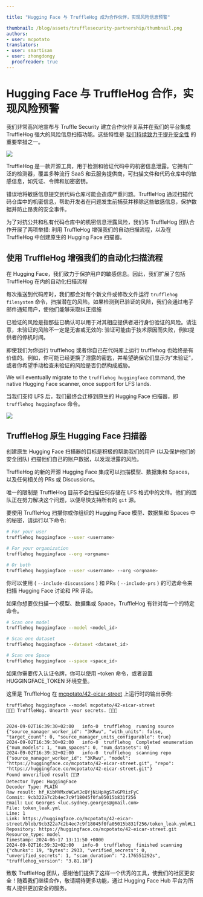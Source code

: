 ```yaml
---

title: "Hugging Face 与 TruffleHog 成为合作伙伴，实现风险信息预警"

thumbnail: /blog/assets/trufflesecurity-partnership/thumbnail.png
authors:
- user: mcpotato
translators:
- user: smartisan
- user: zhongdongy
  proofreader: true
---
```


# Hugging Face 与 TruffleHog 合作，实现风险预警

我们非常高兴地宣布与 Truffle Security 建立合作伙伴关系并在我们的平台集成 TruffleHog 强大的风险信息扫描功能。这些特性是 [我们持续致力于提升安全性](https://huggingface.co/blog/2024-security-features) 的重要举措之一。

<img class="block" src="https://huggingface.co/datasets/huggingface/documentation-images/resolve/main/blog/trufflesecurity-partnership/truffle_security_landing_page.png"/>

TruffleHog 是一款开源工具，用于检测和验证代码中的机密信息泄露。它拥有广泛的检测器，覆盖多种流行 SaaS 和云服务提供商，可扫描文件和代码仓库中的敏感信息，如凭证、令牌和加密密钥。

错误地将敏感信息提交到代码仓库可能会造成严重问题。TruffleHog 通过扫描代码仓库中的机密信息，帮助开发者在问题发生前捕获并移除这些敏感信息，保护数据并防止昂贵的安全事件。

为了对抗公共和私有代码仓库中的机密信息泄露风险，我们与 TruffleHog 团队合作开展了两项举措: 利用 TruffleHog 增强我们的自动扫描流程，以及在 TruffleHog 中创建原生的 Hugging Face 扫描器。

## 使用 TruffleHog 增强我们的自动化扫描流程

在 Hugging Face，我们致力于保护用户的敏感信息。因此，我们扩展了包括 TruffleHog 在内的自动化扫描流程

每次推送到代码库时，我们都会对每个新文件或修改文件运行 `trufflehog filesystem` 命令，扫描潜在的风险。如果检测到已验证的风险，我们会通过电子邮件通知用户，使他们能够采取纠正措施

已验证的风险是指那些已确认可以用于对其相应提供者进行身份验证的风险。请注意，未验证的风险不一定是无害或无效的: 验证可能由于技术原因而失败，例如提供者的停机时间。

即使我们为你运行 trufflehog 或者你自己在代码库上运行 trufflehog 也始终是有价值的。例如，你可能已经更换了泄露的密匙，并希望确保它们显示为“未验证”，或者你希望手动检查未验证的风险是否仍然构成威胁。

We will eventually migrate to the `trufflehog huggingface` command, the native Hugging Face scanner, once support for LFS lands.

当我们支持 LFS 后，我们最终会迁移到原生的 Hugging Face 扫描器，即 `trufflehog huggingface` 命令。

<img class="block" src="https://huggingface.co/datasets/huggingface/documentation-images/resolve/main/hub/token-leak-email-example.png"/>

## TruffleHog 原生 Hugging Face 扫描器


创建原生 Hugging Face 扫描器的目标是积极的帮助我们的用户 (以及保护他们的安全团队) 扫描他们自己的账户数据，以发现泄露的风险。

TruffleHog 的新的开源 Hugging Face 集成可以扫描模型、数据集和 Spaces，以及任何相关的 PRs 或 Discussions。

唯一的限制是 TruffleHog 目前不会扫描任何存储在 LFS 格式中的文件。他们的团队正在努力解决这个问题，以便尽快支持所有的 `git` 源。


要使用 TruffleHog 扫描你或你组织的 Hugging Face 模型、数据集和 Spaces 中的秘密，请运行以下命令:


```sh
# For your user
trufflehog huggingface --user <username>

# For your organization
trufflehog huggingface --org <orgname>

# Or both
trufflehog huggingface --user <username> --org <orgname>
```


你可以使用 ( `--include-discussions` ) 和 PRs ( `--include-prs` ) 的可选命令来扫描 Hugging Face 讨论和 PR 评论。


如果你想要仅扫描一个模型、数据集或 Space，TruffleHog 有针对每一个的特定命令。

```sh
# Scan one model
trufflehog huggingface --model <model_id>

# Scan one dataset
trufflehog huggingface --dataset <dataset_id>

# Scan one Space
trufflehog huggingface --space <space_id>
```


如果你需要传入认证令牌，你可以使用 –token 命令，或者设置 HUGGINGFACE_TOKEN 环境变量。

这里是 TruffleHog 在 [mcpotato/42-eicar-street](https://huggingface.co/mcpotato/42-eicar-street) 上运行时的输出示例:

```
trufflehog huggingface --model mcpotato/42-eicar-street
🐷🔑🐷 TruffleHog. Unearth your secrets. 🐷🔑🐷


2024-09-02T16:39:30+02:00	info-0	trufflehog	running source	{"source_manager_worker_id": "3KRwu", "with_units": false, "target_count": 0, "source_manager_units_configurable": true}
2024-09-02T16:39:30+02:00	info-0	trufflehog	Completed enumeration	{"num_models": 1, "num_spaces": 0, "num_datasets": 0}
2024-09-02T16:39:32+02:00	info-0	trufflehog	scanning repo	{"source_manager_worker_id": "3KRwu", "model": "https://huggingface.co/mcpotato/42-eicar-street.git", "repo": "https://huggingface.co/mcpotato/42-eicar-street.git"}
Found unverified result 🐷🔑❓
Detector Type: HuggingFace
Decoder Type: PLAIN
Raw result: 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
Commit: 9cb322a7c2b4ec7c9f18045f0fa05015b831f256
Email: Luc Georges <luc.sydney.georges@gmail.com>
File: token_leak.yml
Line: 1
Link: https://huggingface.co/mcpotato/42-eicar-street/blob/9cb322a7c2b4ec7c9f18045f0fa05015b831f256/token_leak.yml#L1
Repository: https://huggingface.co/mcpotato/42-eicar-street.git
Resource_type: model
Timestamp: 2024-06-17 13:11:50 +0000
2024-09-02T16:39:32+02:00	info-0	trufflehog	finished scanning	{"chunks": 19, "bytes": 2933, "verified_secrets": 0, "unverified_secrets": 1, "scan_duration": "2.176551292s", "trufflehog_version": "3.81.10"}
```


致敬 TruffleHog 团队，感谢他们提供了这样一个优秀的工具，使我们的社区更安全！随着我们继续合作，敬请期待更多功能，通过 Hugging Face Hub 平台为所有人提供更加安全的服务。

